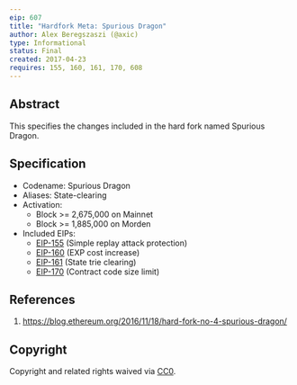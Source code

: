 ```yaml
---
eip: 607
title: "Hardfork Meta: Spurious Dragon"
author: Alex Beregszaszi (@axic)
type: Informational
status: Final
created: 2017-04-23
requires: 155, 160, 161, 170, 608
---
```


## Abstract

This specifies the changes included in the hard fork named Spurious Dragon.

## Specification

- Codename: Spurious Dragon
- Aliases: State-clearing
- Activation:
  - Block >= 2,675,000 on Mainnet
  - Block >= 1,885,000 on Morden
- Included EIPs:
  - [EIP-155](./eip-155.md) (Simple replay attack protection)
  - [EIP-160](./eip-160.md) (EXP cost increase)
  - [EIP-161](./eip-161.md) (State trie clearing)
  - [EIP-170](./eip-170.md) (Contract code size limit)

## References

1. https://blog.ethereum.org/2016/11/18/hard-fork-no-4-spurious-dragon/

## Copyright

Copyright and related rights waived via [CC0](../LICENSE.md).

